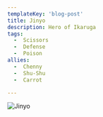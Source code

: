 ```yaml
---
templateKey: 'blog-post'
title: Jinyo
description: Hero of Ikaruga
tags:
  -  Scissors
  -  Defense
  -  Poison
allies:
  -  Chenny
  -  Shu-Shu
  -  Carrot

---
```

![Jinyo](/img/Jinyo.png)
